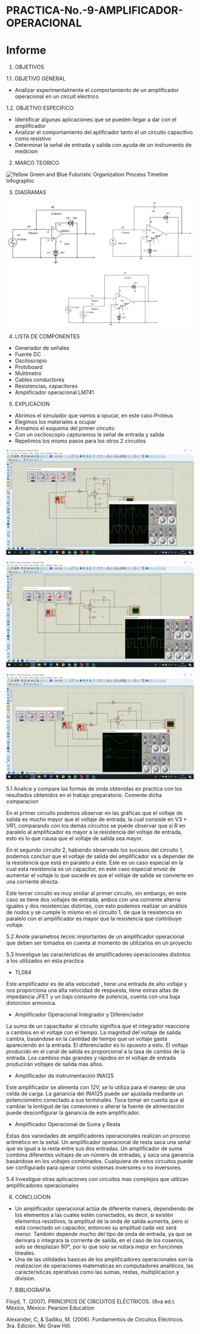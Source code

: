# PRACTICA-No.-9-AMPLIFICADOR-OPERACIONAL
# Informe 

1. OBJETIVOS 

1.1. OBJETIVO GENERAL

- Analizar experimentalmente el comportamiento de un amplificador operacional en un circuit electrico

 1.2. OBJETIVO ESPECIFICO

- Identificar algunas aplicaciones que se pueden llegar a dar con el amplificador
- Analizar el comportamiento del aplificador tanto el un circuito capacitivo como resistivo
- Determinar la señal de entrada y salida con ayuda de un instrumento de medicion 

2. MARCO TEORICO

![Yellow Green and Blue Futuristic Organization Process Timeline Infographic](https://user-images.githubusercontent.com/76446982/113249810-fb09e480-9284-11eb-8a7f-6ef0427705ca.png)


3. DIAGRAMAS

![.](IMG/AO.png)

4. LISTA DE COMPONENTES

- Generador de señales
- Fuente DC
- Osciloscopio
- Protoboard
- Multimetro
- Cables conductores
- Resistencias, capacitores
- Amplificador operacional LM741

5. EXPLICACION 

- Abrimos el simulador que vamos a opucar, en este caso Proteus
- Elegimos los materiales a ocupar
- Armamos el esquema del primer circuito
- Con un osciloscopio capturamos la señal de entrada y salida 
- Repetimos los mismo pasos para los otros 2 circuitos 

![.](IMG/L1.jpeg)

![.](IMG/L2.jpeg)

![.](IMG/L3.jpeg)

5.1 Analice y compare las formas de onda obtenidas en practica con los resultados obtenidos en el trabajo preparatorio. Comente dicha comparacion 

En el primer circuito podemos observar en las gráficas que el voltaje de salida es mucho mayor que el voltaje de entrada, la cual consiste en V3 + VR1, comparando con los demás circuitos se puede observar que si R en paralelo al amplificador es mayor a la resistencia del voltaje de entrada, esto es lo que causa que el voltaje de salida sea mayor.

En el segundo circuito 2, habiendo observado los sucesos del circuito 1, podemos concluir que el voltaje de salida del amplificador va a depender de la resistencia que está en paralelo a éste. Este es un caso especial en la cual esta resistencia es un capacitor, en este caso especial envez de aumentar el voltaje lo que sucede es que el voltaje de salida se convierte en una corriente directa.

Este tercer circuito es muy similar al primer circuito, sin embargo, en este caso se tiene dos voltajes de entrada, ambos con una corriente alterna iguales y dos resistencias distintas, con esto podemos realizar un análisis de nodos y se cumple lo mismo en el circuito 1, de que la resistencia en paralelo con el amplificador es mayor que la resistencia que contribuye voltaje.

5.2 Anote parametros tecnic importantes  de un amplificador operacional que deben ser tomados en cuenta al momento de utilizarlos en un proyecto



5.3 Investigue las caracteristicas de amplificadores operacionales distintos a los utilizados en esta practica 

- TL084

Este amplificador es de alta velocidad , tiene una entrada de alto voltaje y nos proporciona una alta velocidad de respuesta, tiene estras altas de impedancia JFET y un bajo consumo de potencia, cuenta con una baja distorcion armonica.

- Amplificador Operacional Integrador y Diferenciador

La suma de un capacitador al circuito significa que el integrador reacciona a cambios en el voltaje con el tiempo. La magnitud del voltaje de salida cambia, basándose en la cantidad de tiempo que un voltaje gasta apareciendo en la entrada. El diferenciador es lo opuesto a esto. El voltaje producido en el canal de salida es proporcional a la tasa de cambio de la entrada. Los cambios más grandes y rápidos en el voltaje de entrada producirán voltajes de salida más altos.

- Amplificador de instrumentación INA125

Este amplificador se alimenta con 12V, se lo utiliza para el manejo de una celda de carga. La ganancia del INA125 puede ser ajustada mediante un potenciómetro conectado a sus terminales. Toca tomar en cuenta que al cambiar la lontigud de las conexiones o alterar la fuente de alimentación puede desconfigurar la ganancia de este amplificador.

- Amplificador Operacional de Suma y Resta

Estas dos variedades de amplificadores operacionales realizan un proceso aritmético en la señal. Un amplificador operacional de resta saca una señal que es igual a la resta entre sus dos entradas. Un amplificador de suma combina diferentes voltajes de un número de entradas, y saca una ganancia basándose en los voltajes combinados. Cualquiera de estos circuitos puede ser configurado para operar como sistemas inversores o no inversores.

5.4 Investigue otras aplicaciones con circuitos mas complejos que utilizan amplificadores operacionales 



6. CONCLUCION

- Un amplificador operacional actúa de diferente manera, dependiendo de los elementos a las cuales estén conectados, es decir, si existen elementos resistivos, la amplitud de la onda de salida aumenta, pero si está conectado un capacitor, entonces su amplitud cada vez será menor. También depende mucho del tipo de onda de entrada, ya que se derivara o integrara la corriente de salida, en el caso de los cosenos, solo se desplazan 90º, por lo que solo se notara mejor en funciones lineales.
- Una de las utilidades basicas de los amplificadores operacionales son la realizacion de operaciones matematicas en computadores analiticos, las caracteristicas operativas como las sumas, restas, multiplicacion y division.

7. BIBLIOGRAFIA

 Floyd, T. (2007). PRINCIPIOS DE CIRCUITOS ELÉCTRICOS. (8va ed.). México, México: Pearson Education
 
 Alexander, C, & Sadiku, M. (2006). Fundamentos de Circuitos Eléctricos. 3ra. Edición. Mc Graw Hill.
